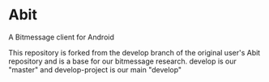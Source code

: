 # Abit
A Bitmessage client for Android

This repository is forked from the develop branch of the original user's Abit repository and is a base for our bitmessage research.
develop is our "master" and develop-project is our main "develop"

